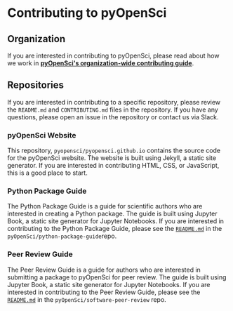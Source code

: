 # Contributing to pyOpenSci

## Organization

If you are interested in contributing to pyOpenSci, please read about
how we work in [**pyOpenSci's organization-wide contributing guide**](https://www.pyopensci.org/governance/CONTRIBUTING.html).

## Repositories

If you are interested in contributing to a specific repository, please review
the `README.md` and `CONTRIBUTING.md` files in the repository. If you have any
questions, please open an issue in the repository or contact us via Slack.

### pyOpenSci Website

This repository, `pyopensci/pyopensci.github.io` contains the source code
for the pyOpenSci website. The website is built using Jekyll, a static site
generator. If you are interested in contributing HTML, CSS, or JavaScript, this
is a good place to start.

### Python Package Guide

The Python Package Guide is a guide for scientific authors who are interested in creating
a Python package. The guide is built using Jupyter Book, a static site generator
for Jupyter Notebooks. If you are interested in contributing to the Python
Package Guide, please see the
[`README.md`](https://github.com/pyOpenSci/python-package-guide/blob/main/README.md)
in the `pyOpenSci/python-package-guide`repo.

### Peer Review Guide

The Peer Review Guide is a guide for authors who are interested in submitting a
package to pyOpenSci for peer review. The guide is built using Jupyter Book,
a static site generator for Jupyter Notebooks. If you are interested in
contributing to the Peer Review Guide, please see the
[`README.md`](https://github.com/pyOpenSci/software-peer-review/blob/main/README.md)
in the `pyOpenSci/software-peer-review` repo.